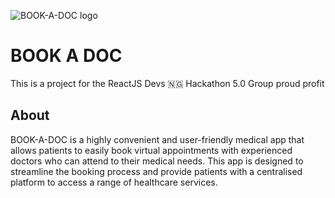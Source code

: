 
![BOOK-A-DOC logo](https://encrypted-tbn0.gstatic.com/images?q=tbn:ANd9GcRyZTMuKIfKI-pS1ZwJE83TE92mq6fvoCs0PQ&usqp=CAU)


# BOOK A DOC

This is a project for the ReactJS Devs 🇳🇬 Hackathon 5.0 Group proud profit

## About
BOOK-A-DOC is a highly convenient and user-friendly medical app that allows patients to easily book virtual appointments with experienced doctors who can attend to their medical needs. This app is designed to streamline the booking process and provide patients with a centralised platform to access a range of healthcare services.
